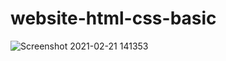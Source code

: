 # website-html-css-basic
![Screenshot 2021-02-21 141353](https://user-images.githubusercontent.com/58760966/108618268-55768080-744f-11eb-9e79-cd9615bb98a6.png)
